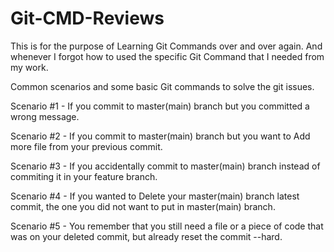 # Git-CMD-Reviews

This is for the purpose of Learning Git Commands over and over again.
And whenever I forgot how to used the specific Git Command that I needed from my work.

Common scenarios and some basic Git commands to solve the git issues.

Scenario #1 - If you commit to master(main) branch but you committed a wrong message.

Scenario #2 - If you commit to master(main) branch but you want to Add more file from your previous commit.

Scenario #3 - If you accidentally commit to master(main) branch instead of commiting it in your feature branch.

Scenario #4 - If you wanted to Delete your master(main) branch latest commit, the one you did not want to put in master(main) branch.

Scenario #5 - You remember that you still need a file or a piece of code that was on your deleted commit, but already reset the commit --hard.
